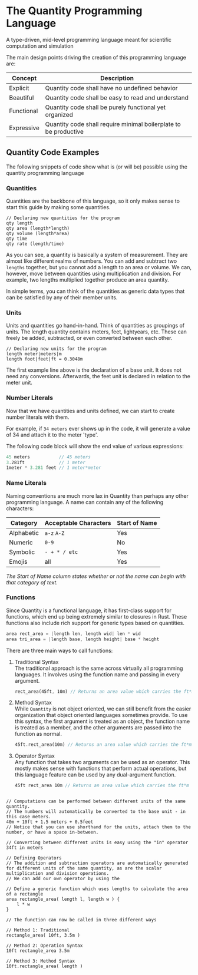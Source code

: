 # The Quantity Programming Language
A type-driven, mid-level programming language meant for scientific computation and simulation

The main design points driving the creation of this programming language are:

| Concept    | Description                                                      |
| ---------- | ---------------------------------------------------------------- |
| Explicit   | Quantity code shall have no undefined behavior                   |
| Beautiful  | Quantity code shall be easy to read and understand               |
| Functional | Quantity code shall be purely functional yet organized           |
| Expressive | Quantity code shall require minimal boilerplate to be productive |

## Quantity Code Examples
The following snippets of code show what is (or will be) possible using the quantity programming language

### Quantities
Quantities are the backbone of this language, so it only makes sense to start this guide by making some quantities.

```qty
// Declaring new quantities for the program
qty length
qty area (length*length)
qty volume (length*area)
qty time
qty rate (length/time)
```

As you can see, a quantity is basically a system of measurement. They are almost like different realms of numbers. You can add and subtract two `lengths` together, but you cannot add a length to an area or volume. We can, however, move between quantities using multiplication and division. For example, two lengths multiplied together produce an area quantity.

In simple terms, you can think of the quantities as generic data types that can be satisfied by any of their member units.

### Units
Units and quantities go hand-in-hand. Think of quantities as groupings of units. The length quantity contains meters, feet, lightyears, etc. These can freely be added, subtracted, or even converted between each other.

```qty
// Declaring new units for the program
length meter|meters|m
length foot|feet|ft = 0.3048m
```

The first example line above is the declaration of a base unit. It does not need any conversions. Afterwards, the feet unit is declared in relation to the meter unit.

### Number Literals
Now that we have quantities and units defined, we can start to create number literals with them.

For example, if `34 meters` ever shows up in the code, it will generate a value of 34 and attach it to the meter 'type'.

The following code block will show the end value of various expressions:
```rust
45 meters           // 45 meters
3.281ft             // 1 meter
1meter * 3.281 feet // 1 meter*meter
```

### Name Literals
Naming conventions are much more lax in Quantity than perhaps any other programming language. A name can contain any of the following characters:

| Category   | Acceptable Characters | Start of Name |
| ---------- | --------------------- | ------------- |
| Alphabetic | `a-z` `A-Z`           | Yes           |
| Numeric    | `0-9`                 | No            |
| Symbolic   | `- + * / etc`         | Yes           |
| Emojis     | all                   | Yes           |
*The Start of Name column states whether or not the name can begin with that category of text.*


### Functions
Since Quantity is a functional language, it has first-class support for functions, which end up being extremely similar to closures in Rust. These functions also include rich support for generic types based on quantities.

```Rust
area rect_area = |length len, length wid| len * wid
area tri_area = |length base, length height| base * height
```

There are three main ways to call functions:
1. Traditional Syntax<br>
    The traditional approach is the same across virtually all programming languages. It involves using the function name and passing in every argument.
    ```Rust
    rect_area(45ft, 10m) // Returns an area value which carries the ft*m flag
    ```
2. Method Syntax<br>
    While `Quantity` is not object oriented, we can still benefit from the easier organization that object oriented languages sometimes provide. To use this syntax, the first argument is treated as an object, the function name is treated as a member, and the other arguments are passed into the function as normal.
    ```Rust
    45ft.rect_area(10m) // Returns an area value which carries the ft*m flag
    ```
3. Operator Syntax<br>
    Any function that takes two arguments can be used as an operator. This mostly makes sense with functions that perform actual operations, but this language feature can be used by any dual-argument function.
    ```Rust
    45ft rect_area 10m // Returns an area value which carries the ft*m flag
    ```

```qty

// Computations can be performed between different units of the same quantity.
// The numbers will automatically be converted to the base unit - in this case meters.
40m + 10ft + 1.5 meters + 0.5feet
// Notice that you can use shorthand for the units, attach them to the number, or have a space in-between.

// Converting between different units is easy using the "in" operator
34ft in meters

// Defining Operators
// The addition and subtraction operators are automatically generated for different units of the same quantity, as are the scalar multiplication and division operations.
// We can add our own operator by using the

// Define a generic function which uses lengths to calculate the area of a rectangle
area rectangle_area( length l, length w ) {
    l * w
}

// The function can now be called in three different ways

// Method 1: Traditional
rectangle_area( 10ft, 3.5m )

// Method 2: Operation Syntax
10ft rectangle_area 3.5m

// Method 3: Method Syntax
10ft.rectangle_area( length )

```
